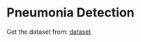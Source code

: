 # Pneumonia Detection
Get the dataset from:
[dataset](https://www.kaggle.com/paultimothymooney/chest-xray-pneumonia)
